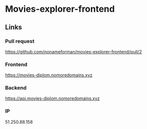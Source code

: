 # Movies-explorer-frontend  

## Links  

### Pull request  
https://github.com/nonameforman/movies-explorer-frontend/pull/2  

### Frontend  
https://movies-diplom.nomoredomains.xyz  

### Backend  
https://api.movies-diplom.nomoredomains.xyz  

### IP  
51.250.88.158  